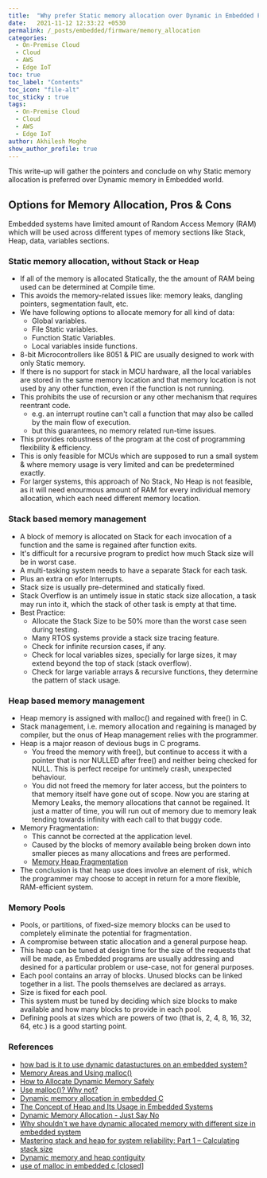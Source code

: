 ```yaml
---
title:  "Why prefer Static memory allocation over Dynamic in Embedded Firmmware"
date:   2021-11-12 12:33:22 +0530
permalink: /_posts/embedded/firmware/memory_allocation
categories:
  - On-Premise Cloud
  - Cloud
  - AWS
  - Edge IoT
toc: true
toc_label: "Contents"
toc_icon: "file-alt"
toc_sticky : true
tags:
  - On-Premise Cloud
  - Cloud
  - AWS
  - Edge IoT
author: Akhilesh Moghe
show_author_profile: true
---
```


This write-up will gather the pointers and conclude on why Static memory allocation is preferred over Dynamic memory in Embedded world.

## Options for Memory Allocation, Pros & Cons
Embedded systems have limited amount of Random Access Memory (RAM) which will be used across different types of memory sections like Stack, Heap, data, variables sections.

### Static memory allocation, without Stack or Heap
  - If all of the memory is allocated Statically, the the amount of RAM being used can be determined at Compile time.
  - This avoids the memory-related issues like: memory leaks, dangling pointers, segmentation fault, etc.
  - We have following options to allocate memory for all kind of data:
    - Global variables.
    - File Static variables.
    - Function Static Variables.
    - Local variables inside functions.
  - 8-bit Microcontrollers like 8051 & PIC are usually designed to work with only Static memory.
  - If there is no support for stack in MCU hardware, all the local variables are stored in the same memory location and that memory location is not used by any other function, even if the function is not running.
  - This prohibits the use of recursion or any other mechanism that requires reentrant code.
    - e.g. an interrupt routine can't call a function that may also be called by the main flow of execution.
    - but this guarantees, no memory related run-time issues.
  - This provides robustness of the program at the cost of programming flexibility & efficiency.
  - This is only feasible for MCUs which are supposed to run a small system & where memory usage is very limited and can be predetermined exactly.
  - For larger systems, this approach of No Stack, No Heap is not feasible, as it will need enourmous amount of RAM for every individual memory allocation, which each need different memory location.
  
### Stack based memory management
  - A block of memory is allocated on Stack for each invocation of a function and the same is regained after function exits.
  - It's difficult for a recursive program to predict how much Stack size will be in worst case.
  - A multi-tasking system needs to have a separate Stack for each task.
  - Plus an extra on efor Interrupts.
  - Stack size is usually pre-determined and statically fixed.
  - Stack Overflow is an untimely issue in static stack size allocation, a task may run into it, which the stack of other task is empty at that time.
  - Best Practice:
    - Allocate the Stack Size to be 50% more than the worst case seen during testing.
    - Many RTOS systems provide a stack size tracing feature.
    - Check for infinite recursion cases, if any.
    - Check for local variables sizes, specially for large sizes, it may extend beyond the top of stack (stack overflow).
    - Check for large variable arrays & recursive functions, they determine the pattern of stack usage.

### Heap based memory management
  - Heap memory is assigned with malloc() and regained with free() in C.
  - Stack management, i.e. memory allocation and regaining is managed by compiler, but the onus of Heap management relies with the programmer.
  - Heap is a major reason of devious bugs in C programs.
    - You freed the memory with free(), but continue to access it with a pointer that is nor NULLED after free() and neither being checked for NULL. This is perfect receipe for untimely crash, unexpected behaviour.
    - You did not freed the memory for later access, but the pointers to that memory itself have gone out of scope. Now you are staring at Memory Leaks, the memory allocations that cannot be regained. It just a matter of time, you will run out of memory due to memory leak tending towards infinity with each call to that buggy code.
  - Memory Fragmentation:
    - This cannot be corrected at the application level.
    - Caused by the blocks of memory available being broken down into smaller pieces as many allocations and frees are performed.
    - [Memory Heap Fragmentation](https://www.youtube.com/watch?v=_G4HJDQjeP8&ab_channel=cpp4arduino)
  - The conclusion is that heap use does involve an element of risk, which the programmer may choose to accept in return for a more flexible, RAM-efficient system.

### Memory Pools
  - Pools, or partitions, of fixed-size memory blocks can be used to completely eliminate the potential for fragmentation.
  - A compromise between static allocation and a general purpose heap.
  - This heap can be tuned at design time for the size of the requests that will be made, as Embedded programs are usually addressing and desined for a particular problem or use-case, not for general purposes.
  - Each pool contains an array of blocks. Unused blocks can be linked together in a list. The pools themselves are declared as arrays.
  - Size is fixed for each pool.
  - This system must be tuned by deciding which size blocks to make available and how many blocks to provide in each pool.
  - Defining pools at sizes which are powers of two (that is, 2, 4, 8, 16, 32, 64, etc.) is a good starting point.

### References
 - [how bad is it to use dynamic datastuctures on an embedded system?](https://stackoverflow.com/questions/1725923/how-bad-is-it-to-use-dynamic-datastuctures-on-an-embedded-system)
 - [Memory Areas and Using malloc()](http://www.nongnu.org/avr-libc/user-manual/malloc.html)
 - [How to Allocate Dynamic Memory Safely](https://barrgroup.com/embedded-systems/how-to/malloc-free-dynamic-memory-allocation)
 - [Use malloc()? Why not?](https://www.embedded.com/use-malloc-why-not/)
 - [Dynamic memory allocation in embedded C](https://stackoverflow.com/questions/33430900/dynamic-memory-allocation-in-embedded-c)
 - [The Concept of Heap and Its Usage in Embedded Systems](https://open4tech.com/concept-heap-usage-embedded-systems/)
 - [Dynamic Memory Allocation - Just Say No](https://www.embeddedcomputing.com/technology/software-and-os/ides-application-programming/dynamic-memory-allocation-just-say-no)
 - [Why shouldn't we have dynamic allocated memory with different size in embedded system](https://stackoverflow.com/questions/21370410/why-shouldnt-we-have-dynamic-allocated-memory-with-different-size-in-embedded-s)
 - [Mastering stack and heap for system reliability: Part 1 – Calculating stack size](https://www.embedded.com/mastering-stack-and-heap-for-system-reliability-part-1-calculating-stack-size/)
 - [Dynamic memory and heap contiguity](https://www.embedded.com/dynamic-memory-and-heap-contiguity/)
 - [use of malloc in embedded c [closed]](https://stackoverflow.com/questions/37812732/use-of-malloc-in-embedded-c/37814174)
